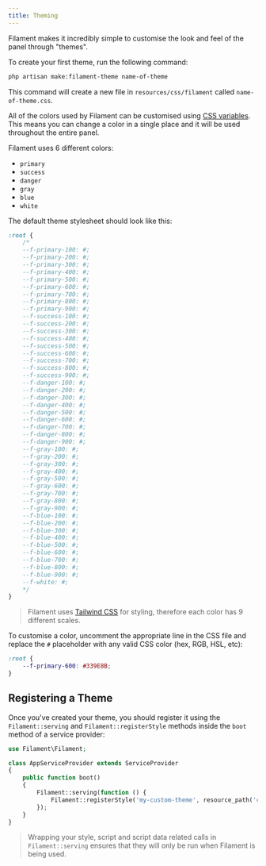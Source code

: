 ```yaml
---
title: Theming
---
```


<p class="lg:text-2xl">
    Filament makes it incredibly simple to customise the look and feel of the panel through "themes".
</p>

To create your first theme, run the following command:

```bash
php artisan make:filament-theme name-of-theme
```

This command will create a new file in `resources/css/filament` called `name-of-theme.css`.

All of the colors used by Filament can be customised using [CSS variables](https://developer.mozilla.org/en-US/docs/Web/CSS/Using_CSS_custom_properties). This means you can change a color in a single place and it will be used throughout the entire panel.

Filament uses 6 different colors:

* `primary`
* `success`
* `danger`
* `gray`
* `blue`
* `white`

The default theme stylesheet should look like this:

```css
:root {
    /*
    --f-primary-100: #;
    --f-primary-200: #;
    --f-primary-300: #;
    --f-primary-400: #;
    --f-primary-500: #;
    --f-primary-600: #;
    --f-primary-700: #;
    --f-primary-800: #;
    --f-primary-900: #;
    --f-success-100: #;
    --f-success-200: #;
    --f-success-300: #;
    --f-success-400: #;
    --f-success-500: #;
    --f-success-600: #;
    --f-success-700: #;
    --f-success-800: #;
    --f-success-900: #;
    --f-danger-100: #;
    --f-danger-200: #;
    --f-danger-300: #;
    --f-danger-400: #;
    --f-danger-500: #;
    --f-danger-600: #;
    --f-danger-700: #;
    --f-danger-800: #;
    --f-danger-900: #;
    --f-gray-100: #;
    --f-gray-200: #;
    --f-gray-300: #;
    --f-gray-400: #;
    --f-gray-500: #;
    --f-gray-600: #;
    --f-gray-700: #;
    --f-gray-800: #;
    --f-gray-900: #;
    --f-blue-100: #;
    --f-blue-200: #;
    --f-blue-300: #;
    --f-blue-400: #;
    --f-blue-500: #;
    --f-blue-600: #;
    --f-blue-700: #;
    --f-blue-800: #;
    --f-blue-900: #;
    --f-white: #;
    */
}
```

> Filament uses [Tailwind CSS](https://tailwindcss.com) for styling, therefore each color has 9 different scales.

To customise a color, uncomment the appropriate line in the CSS file and replace the `#` placeholder with any valid CSS color (hex, RGB, HSL, etc):

```css
:root {
    --f-primary-600: #339E8B;
}
```

## Registering a Theme

Once you've created your theme, you should register it using the `Filament::serving` and `Filament::registerStyle` methods inside the `boot` method of a service provider:

```php
use Filament\Filament;

class AppServiceProvider extends ServiceProvider
{
    public function boot()
    {
        Filament::serving(function () {
            Filament::registerStyle('my-custom-theme', resource_path('css/filament/name-of-theme.css'));
        });
    }
}
```

> Wrapping your style, script and script data related calls in `Filament::serving` ensures that they will only be run when Filament is being used.
